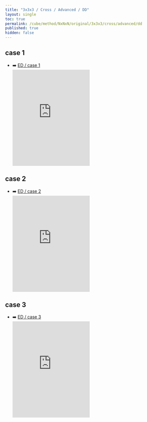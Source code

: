 ```yaml
---
title: "3x3x3 / Cross / Advanced / DD"
layout: single
toc: true
permalink: /cube/method/NxNxN/original/3x3x3/cross/advanced/dd
published: true
hidden: false
---
```


<head>
  <base target="_blank">
  <style>
    .iframe-wrapper {
      overflow    : hidden;
    }
    iframe {
      width       : 250px;
      height      : 330px;
      margin-top  : -20px;
      border      : none;
    }
  </style>
</head>



## case 1

- ➡️ [ED / case 1](/cube/method/NxNxN/original/3x3x3/cross/advanced/ed#case-1)
  <div class="iframe-wrapper">
    <iframe
      scrolling="no"
      src="https://ruwix.com/widget/3d/?alg=R&colored=U%20FD%20RD&setupmoves=F'%20R'%20D'%20R'%20U%20F%20R'%20F'%20R&hover=9&speed=500&flags=canvas"
    ></iframe>
  </div>



## case 2

- ➡️ [ED / case 2](/cube/method/NxNxN/original/3x3x3/cross/advanced/ed#case-2)
  <div class="iframe-wrapper">
    <iframe
      scrolling="no"
      src="https://ruwix.com/widget/3d/?alg=R&colored=U%20FD%20BD&setupmoves=F'%20R%20U%20F2%20B%20R%20R&hover=9&speed=500&flags=canvas"
    ></iframe>
  </div>



## case 3

- ➡️ [ED / case 3](/cube/method/NxNxN/original/3x3x3/cross/advanced/ed#case-3)
  <div class="iframe-wrapper">
    <iframe
      scrolling="no"
      src="https://ruwix.com/widget/3d/?alg=R&colored=U%20FD%20LD&setupmoves=L%20B'%20F'%20R'%20B2%20D'%20R&hover=9&speed=500&flags=canvas"
    ></iframe>
  </div>
